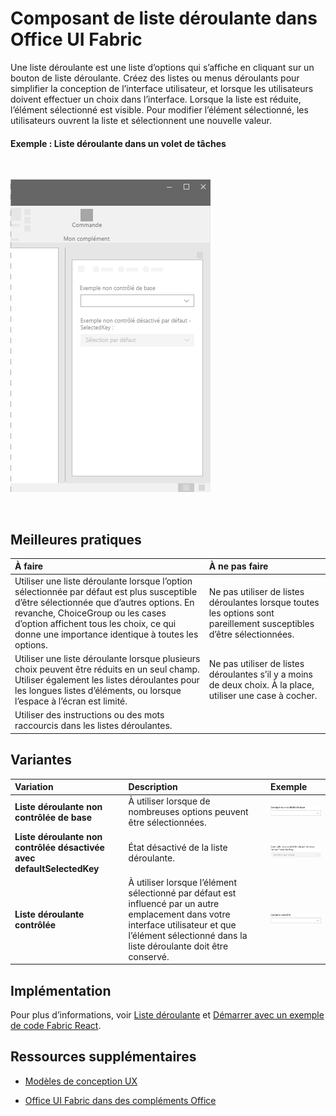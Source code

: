 # <a name="dropdown-component-in-office-ui-fabric"></a>Composant de liste déroulante dans Office UI Fabric

Une liste déroulante est une liste d’options qui s’affiche en cliquant sur un bouton de liste déroulante. Créez des listes ou menus déroulants pour simplifier la conception de l’interface utilisateur, et lorsque les utilisateurs doivent effectuer un choix dans l’interface. Lorsque la liste est réduite, l’élément sélectionné est visible. Pour modifier l’élément sélectionné, les utilisateurs ouvrent la liste et sélectionnent une nouvelle valeur.
  
#### <a name="example-drop-down-in-a-task-pane"></a>Exemple : Liste déroulante dans un volet de tâches

<br/>

![Image illustrant la liste déroulante](../images/overview_withApp_dropdown.png)

<br/>

## <a name="best-practices"></a>Meilleures pratiques

|**À faire**|**À ne pas faire**|
|:------------|:--------------|
|Utiliser une liste déroulante lorsque l’option sélectionnée par défaut est plus susceptible d’être sélectionnée que d’autres options. En revanche, ChoiceGroup ou les cases d’option affichent tous les choix, ce qui donne une importance identique à toutes les options.|Ne pas utiliser de listes déroulantes lorsque toutes les options sont pareillement susceptibles d’être sélectionnées.|
|Utiliser une liste déroulante lorsque plusieurs choix peuvent être réduits en un seul champ. Utiliser également les listes déroulantes pour les longues listes d’éléments, ou lorsque l’espace à l’écran est limité.|Ne pas utiliser de listes déroulantes s’il y a moins de deux choix. À la place, utiliser une case à cocher.|
|Utiliser des instructions ou des mots raccourcis dans les listes déroulantes.| |

## <a name="variants"></a>Variantes

|**Variation**|**Description**|**Exemple**|
|:------------|:--------------|:----------|
|**Liste déroulante non contrôlée de base**|À utiliser lorsque de nombreuses options peuvent être sélectionnées.|![Image de la liste déroulante non contrôlée de base](../images/dropdownUncontrolled.png)<br/>|
|**Liste déroulante non contrôlée désactivée avec defaultSelectedKey**|État désactivé de la liste déroulante.|![Image de la liste déroulante non contrôlée désactivée avec defaultSelectedKey](../images/dropdownDisabled.png)<br/>|
|**Liste déroulante contrôlée**|À utiliser lorsque l’élément sélectionné par défaut est influencé par un autre emplacement dans votre interface utilisateur et que l’élément sélectionné dans la liste déroulante doit être conservé.|![Image de la liste déroulante contrôlée](../images/dropdownControlled.png)<br/>|

## <a name="implementation"></a>Implémentation

Pour plus d’informations, voir [Liste déroulante](https://dev.office.com/fabric#/components/dropdown) et [Démarrer avec un exemple de code Fabric React](https://github.com/OfficeDev/Word-Add-in-GettingStartedFabricReact).

## <a name="additional-resources"></a>Ressources supplémentaires

- [Modèles de conception UX](https://github.com/OfficeDev/Office-Add-in-UX-Design-Patterns-Code)

- [Office UI Fabric dans des compléments Office](office-ui-fabric.md)
